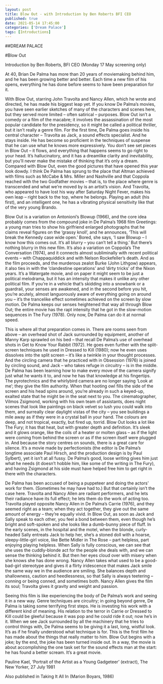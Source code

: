 ```yaml
---
layout: post
title: Blow Out - with Introduction by Ben Roberts BFI CEO
published: true
date: 2021-05-14 17:45:00
categories: ['Dream Palace']
tags: [Introductions]
---
```


##DREAM PALACE  

#Blow Out  

Introduction by Ben Roberts, BFI CEO (Monday 17 May screening only)  


At 40, Brian De Palma has more than 20 years of moviemaking behind him, and he has been growing better and better. Each time a new film of his opens, everything he has done before seems to have been preparation for it.  

With Blow Out, starring John Travolta and Nancy Allen, which he wrote and directed, he has made his biggest leap yet. If you know De Palma’s movies, you have seen earlier sketches of many of the characters and scenes here, but they served more limited – often satirical – purposes. Blow Out isn’t a comedy or a film of the macabre; it involves the assassination of the most popular candidate for the presidency, so it might be called a political thriller, but it isn’t really a genre film. For the first time, De Palma goes inside his central character – Travolta as Jack, a sound effects specialist. And he stays inside. He has become so proficient in the techniques of suspense that he can use what he knows more expressively. You don’t see set pieces in Blow Out – it flows, and everything that happens seems to go right to your head. It’s hallucinatory, and it has a dreamlike clarity and inevitability, but you’ll never make the mistake of thinking that it’s only a dream. Compared with Blow Out, even the good pictures that have opened this year look dowdy. I think De Palma has sprung to the place that Altman achieved with films such as McCabe & Mrs. Miller and Nashville and that Coppola reached with the two Godfather movies – that is, to the place where genre is transcended and what we’re moved by is an artist’s vision. And Travolta, who appeared to have lost his way after Saturday Night Fever, makes his own leap – right back to the top, where he belongs. Playing an adult (his first), and an intelligent one, he has a vibrating physical sensitivity like that of the very young Brando.  

Blow Out is a variation on Antonioni’s Blowup (1966), and the core idea probably comes from the compound joke in De Palma’s 1968 film Greetings: a young man tries to show his girlfriend enlarged photographs that he claims reveal figures on the ‘grassy knoll’, and he announces, ‘This will break the Kennedy case wide open.’ Bored, she says, ‘I saw Blowup – I know how this comes out. It’s all blurry – you can’t tell a thing.’ But there’s nothing blurry in this new film. It’s also a variation on Coppola’s The Conversation (1974), and it connects almost subliminally with recent political events – with Chappaquiddick and with Nelson Rockefeller’s death. And as the film proceeds, and the murderous zealot Burke (John Lithgow) appears, it also ties in with the ‘clandestine operations’ and ‘dirty tricks’ of the Nixon years. It’s a Watergate movie, and on paper it might seem to be just a political melodrama, but it has an intensity that makes it unlike any other political film. If you’re in a vehicle that’s skidding into a snowbank or a guardrail, your senses are awakened, and in the second before you hit, you’re acutely, almost languorously aware of everything going on around you – it’s the trancelike effect sometimes achieved on the screen by slow motion. De Palma keeps our senses heightened that way all through Blow Out; the entire movie has the rapt intensity that he got in the slow-motion sequences in The Fury (1978). Only now, De Palma can do it at normal speed.  

This is where all that preparation comes in. There are rooms seen from above – an overhead shot of Jack surrounded by equipment, another of Manny Karp sprawled on his bed – that recall De Palma’s use of overhead shots in Get to Know Your Rabbit (1972). He goes even further with the split-screen techniques he used in Dressed to Kill (1980); now he even uses dissolves into the split screen – it’s like a twinkle in your thought processes. And the circling camera that he practiced with in Obsession (1976) is joined by circling sound, and Jack – who takes refuge in circuitry – is in the middle. De Palma has been learning how to make every move of the camera signify just what he wants it to, and now he has that knowledge at his fingertips. The pyrotechnics and the whirlybird camera are no longer saying ‘Look at me’; they give the film authority. When that hooting owl fills the side of the screen and his head spins around, you’re already in such a keyed-up, exalted state that he might be in the seat next to you. The cinematographer, Vilmos Zsigmond, working with his own team of assistants, does night scenes that look like paintings on black velvet so lush you could walk into them, and surreally clear daylight vistas of the city – you see buildings a mile away as if they were in a crystal ball in your hand. The colours are deep, and not tropical, exactly, but fired up, torrid. Blow Out looks a lot like The Fury; it has that heat, but with greater depth and definition. It’s sleek and it glows orange, like the coils of a heater or molten glass – as if the light were coming from behind the screen or as if the screen itself were plugged in. And because the story centres on sounds, there is a great care for silence. It’s a movie made by perfectionists (the editor is De Palma’s longtime associate Paul Hirsch, and the production design is by Paul Sylbert), yet it isn’t at all fussy. De Palma’s good, loose writing gives him just what he needs (it doesn’t hobble him, like some of the writing in The Fury), and having Zsigmond at his side must have helped free him to get right in there with the characters.  

De Palma has been accused of being a puppeteer and doing the actors’ work for them. (Sometimes he may have had to.) But that certainly isn’t the case here. Travolta and Nancy Allen are radiant performers, and he lets their radiance have its full effect; he lets them do the work of acting too. Travolta played opposite Nancy Allen in De Palma’s Carrie (1976), and they seemed right as a team; when they act together, they give out the same amount of energy – they’re equally vivid. In Blow Out, as soon as Jack and Sally speak to each other, you feel a bond between them, even though he’s bright and soft-spoken and she looks like a dumb-bunny piece of fluff. In the early scenes, in the hospital and the motel, when the blonde, curly-headed Sally entreats Jack to help her, she’s a stoned doll with a hoarse, sleepy-little-girl voice, like Bette Midler in The Rose – part helpless, part enjoying playing helpless. When Sally is fully conscious, we can see that she uses the cuddly-blonde act for the people she deals with, and we can sense the thinking behind it. But then her eyes cloud over with misery when she knows she has done wrong. Nancy Allen takes what used to be a good-bad-girl stereotype and gives it a flirty iridescence that makes Jack smile the same way we in the audience are smiling. She balances depth and shallowness, caution and heedlessness, so that Sally is always teetering – conning or being conned, and sometimes both. Nancy Allen gives the film its soul; Travolta gives it gravity and weight and passion.

Seeing this film is like experiencing the body of De Palma’s work and seeing it in a new way. Genre techniques are circuitry; in going beyond genre, De Palma is taking some terrifying first steps. He is investing his work with a different kind of meaning. His relation to the terror in Carrie or Dressed to Kill could be gleeful because it was pop and he could ride it out; now he’s in it. When we see Jack surrounded by all the machinery that he tries to control things with, De Palma seems to be giving it a last, long, wistful look. It’s as if he finally understood what technique is for. This is the first film he has made about the things that really matter to him. Blow Out begins with a joke; by the end, the joke has been turned inside out. In a way, the movie is about accomplishing the one task set for the sound effects man at the start: he has found a better scream. It’s a great movie.

Pauline Kael, ‘Portrait of the Artist as a Young Gadgeteer’ (extract), The New Yorker, 27 July 1981

Also published in Taking It All In (Marion Boyars, 1986)
